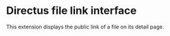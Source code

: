 # Directus file link interface

This extension displays the public link of a file on 
its detail page.
